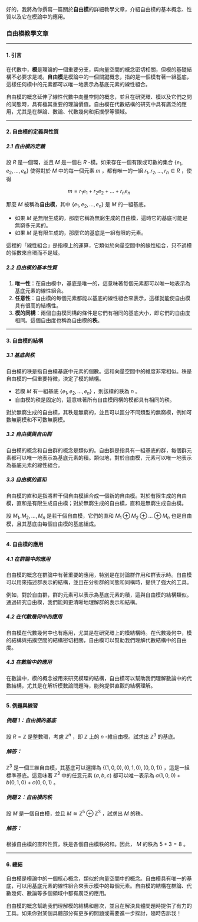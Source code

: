 好的，我將為你撰寫一篇關於**自由模**的詳細教學文章，介紹自由模的基本概念、性質以及它在模論中的應用。

### 自由模教學文章

---

#### 1. 引言

在代數中，**模**是環論的一個重要分支，與向量空間的概念密切相關，但模的基礎結構不必要求是域。**自由模**是模論中的一個關鍵概念，指的是一個模有著一組基底，這樣任何模中的元素都可以唯一地表示為基底元素的線性組合。

自由模的概念延伸了線性代數中向量空間的概念，並且在研究環、模以及它們之間的同態時，具有極其重要的理論價值。自由模在代數結構的研究中具有廣泛的應用，尤其是在群論、數論、代數幾何和拓撲學等領域。

---

#### 2. 自由模的定義與性質

##### 2.1 自由模的定義

設  $`R`$  是一個環，並且  $`M`$  是一個右  $`R`$ -模。如果存在一個有限或可數的集合  $`\{e_1, e_2, \dots, e_n\}`$  使得對於  $`M`$  中的每一個元素  $`m`$ ，都有唯一的一組  $`r_1, r_2, \dots, r_n \in R`$ ，使得


```math
m = r_1 e_1 + r_2 e_2 + \dots + r_n e_n
```


那麼  $`M`$  被稱為**自由模**，其中  $`\{e_1, e_2, \dots, e_n\}`$  是  $`M`$  的一組基底。

- 如果  $`M`$  是無限生成的，那麼它稱為無窮生成的自由模，這時它的基底可能是無窮多元素的。
- 如果  $`M`$  是有限生成的，那麼它的基底是一組有限的元素。

這裡的「線性組合」是指模上的運算，它類似於向量空間中的線性組合，只不過模的係數來自環而不是域。

##### 2.2 自由模的基本性質

1. **唯一性**：在自由模中，基底是唯一的，這意味著每個元素都可以唯一地表示為基底元素的線性組合。
2. **任意性**：自由模的每個元素都能以基底的線性組合來表示，這樣就能使自由模具有很高的結構性。
3. **模的同構**：兩個自由模同構的條件是它們有相同的基底大小，即它們的自由度相同。這個自由度也稱為自由模的**秩**。

---

#### 3. 自由模的結構

##### 3.1 基底與秩

自由模的秩是指自由模基底中元素的個數。這和向量空間中的維度非常相似。秩是自由模的一個重要特徵，決定了模的結構。

- 若模  $`M`$  有一組基底  $`\{e_1, e_2, \dots, e_n\}`$ ，則該模的秩為  $`n`$ 。
- 自由模的秩是固定的，這意味著所有自由模同構的模都具有相同的秩。

對於無窮生成的自由模，其秩是無窮的，並且可以區分不同類型的無窮模，例如可數無窮模和不可數無窮模。

##### 3.2 自由模與自由群

自由模的概念和自由群的概念是類似的。自由群是指具有一組基底的群，每個群元素都可以唯一地表示為基底元素的積。類似地，對於自由模，元素可以唯一地表示為基底元素的線性組合。

##### 3.3 自由模的直和

自由模的直和是指將若干個自由模組合成一個新的自由模。對於有限生成的自由模，直和是有限生成自由模；對於無窮生成的自由模，直和是無窮生成自由模。

設  $`M_1, M_2, \dots, M_n`$  是若干個自由模，它們的直和  $`M_1 \oplus M_2 \oplus \dots \oplus M_n`$  也是自由模，且其基底由每個自由模的基底組成。

---

#### 4. 自由模的應用

##### 4.1 在群論中的應用

自由模的概念在群論中有著重要的應用，特別是在討論群作用和群表示時。自由模可以用來描述群表示的結構，並且在分析群的同態和同構時，提供了強大的工具。

例如，對於自由群，群的元素可以表示為基底元素的積，這與自由模的結構類似。通過研究自由模，我們能夠更清晰地理解群的表示和結構。

##### 4.2 在代數幾何中的應用

自由模在代數幾何中也有應用，尤其是在研究環上的模結構時。在代數幾何中，模的結構與拓撲空間的結構密切相關，自由模可以幫助我們理解代數結構中的自由度。

##### 4.3 在數論中的應用

在數論中，模的概念被用來研究模環的結構，自由模可以幫助我們理解數論中的代數結構，尤其是在解析模數論問題時，能夠提供直觀的結構理解。

---

#### 5. 例題與練習

##### 例題 1：自由模的基底

設  $`R = \mathbb{Z}`$  是整數環，考慮  $`\mathbb{Z}^n`$ ，即  $`\mathbb{Z}`$  上的  $`n`$ -維自由模。試求出  $`\mathbb{Z}^3`$  的基底。

##### 解答：
 $`\mathbb{Z}^3`$  是一個三維自由模，其基底可以選擇為  $`\{(1, 0, 0), (0, 1, 0), (0, 0, 1)\}`$ ，這是一組標準基底。這意味著  $`\mathbb{Z}^3`$  中的任意元素  $`(a, b, c)`$  都可以唯一表示為  $`a(1, 0, 0) + b(0, 1, 0) + c(0, 0, 1)`$ 。

##### 例題 2：自由模的秩

設  $`M`$  是一個自由模，並且  $`M \cong \mathbb{Z}^5 \oplus \mathbb{Z}^3`$ ，試求出  $`M`$  的秩。

##### 解答：
根據自由模的直和性質，秩是各個自由模秩的和。因此， $`M`$  的秩為  $`5 + 3 = 8`$ 。

---

#### 6. 總結

自由模是模論中的一個核心概念，類似於向量空間中的概念。自由模具有唯一的基底，可以用基底元素的線性組合來表示模中的每個元素。自由模的結構在群論、代數幾何、數論等多個領域中都有廣泛的應用。

自由模的概念幫助我們理解模的結構和層次，並且在解決具體問題時提供了有力的工具。如果你對某個具體部分有更多的問題或需要進一步探討，隨時告訴我！